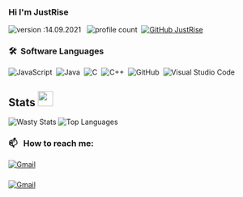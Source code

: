 ### Hi I'm JustRise
![version :14.09.2021](https://img.shields.io/badge/version-14.09.2021-informational) &nbsp;
![profile count](https://komarev.com/ghpvc/?username=JustRise&color=red)&nbsp;
[![GitHub JustRise](https://img.shields.io/github/followers/JustRise?label=follow&style=social)](https://github.com/JustRise)&nbsp;

### 🛠 &nbsp;Software Languages
![JavaScript](https://img.shields.io/badge/-JavaScript-05122A?style=flat&logo=javascript)&nbsp;
![Java](https://img.shields.io/badge/-Java-05122A?style=flat&logo=Java&logoColor=FFA518)&nbsp;
![C](https://img.shields.io/badge/-C-05122A?style=flat&logo=C&logoColor=A8B9CC)&nbsp;
![C++](https://img.shields.io/badge/-C++-05122A?style=flat&logo=C%2B%2B&logoColor=00599C)&nbsp;
![GitHub](https://img.shields.io/badge/-GitHub-05122A?style=flat&logo=github)&nbsp;
![Visual Studio Code](https://img.shields.io/badge/-Visual%20Studio%20Code-05122A?style=flat&logo=visual-studio-code&logoColor=007ACC)&nbsp;


## Stats  <img src="https://media.giphy.com/media/WUlplcMpOCEmTGBtBW/giphy.gif" width="30">

![Wasty Stats](https://github-readme-stats.vercel.app/api?username=JustRise&theme=vue-dark&show_icons=true)
![Top Languages](https://github-readme-stats.vercel.app/api/top-langs/?username=JustRise&layout=compact&theme=vue-dark)

### 📫 &nbsp; How to reach me:
<a href="https://discord.com/users/653723091842891776"><img alt="Gmail" src="https://img.shields.io/badge/Discord Account-2f3236?style=flat&logo=discord&logoColor=blue" /></a> &nbsp;

###
<a href="https://discord.gg/ha6hUtvDVs"><img alt="Gmail" src="https://img.shields.io/badge/Discord Server-2f3236?style=flat&logo=discord&logoColor=blue" /></a> &nbsp;
